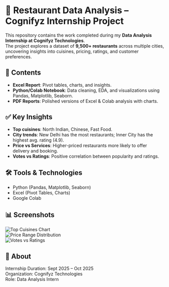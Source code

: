 # 🍴 Restaurant Data Analysis – Cognifyz Internship Project  

This repository contains the work completed during my **Data Analysis Internship at Cognifyz Technologies**.  
The project explores a dataset of **9,500+ restaurants** across multiple cities, uncovering insights into cuisines, pricing, ratings, and customer preferences.  

## 📂 Contents
- **Excel Report**: Pivot tables, charts, and insights.  
- **Python/Colab Notebook**: Data cleaning, EDA, and visualizations using Pandas, Matplotlib, Seaborn.  
- **PDF Reports**: Polished versions of Excel & Colab analysis with charts.  

## ✅ Key Insights
- **Top cuisines**: North Indian, Chinese, Fast Food.  
- **City trends**: New Delhi has the most restaurants; Inner City has the highest avg. rating (4.9).  
- **Price vs Services**: Higher-priced restaurants more likely to offer delivery and booking.  
- **Votes vs Ratings**: Positive correlation between popularity and ratings.  

## 🛠 Tools & Technologies
- Python (Pandas, Matplotlib, Seaborn)  
- Excel (Pivot Tables, Charts)  
- Google Colab  

## 📊 Screenshots
![Top Cuisines Chart](chart_top_cuisines.png)  
![Price Range Distribution](chart_price_range.png)  
![Votes vs Ratings](py_chart_votes_vs_rating.png)  

## 📌 About
Internship Duration: Sept 2025 – Oct 2025  
Organization: Cognifyz Technologies  
Role: Data Analysis Intern  

